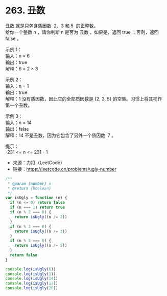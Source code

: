 # 263. 丑数

丑数 就是只包含质因数  2、3 和 5  的正整数。  
给你一个整数 n ，请你判断 n 是否为 丑数 。如果是，返回 true ；否则，返回 false 。

示例 1：  
输入：n = 6  
输出：true  
解释：6 = 2 × 3

示例 2：  
输入：n = 1  
输出：true  
解释：1 没有质因数，因此它的全部质因数是 {2, 3, 5} 的空集。习惯上将其视作第一个丑数。

示例 3：  
输入：n = 14  
输出：false  
解释：14 不是丑数，因为它包含了另外一个质因数  7 。

提示：  
-231 <= n <= 231 - 1

- 来源：力扣（LeetCode）  
- 链接：https://leetcode.cn/problems/ugly-number

```javascript
/**
 * @param {number} n
 * @return {boolean}
 */
var isUgly = function (n) {
  if (n <= 0) return false
  if (n === 1) return true
  if (n % 2 === 0) {
    return isUgly((n /= 2))
  }
  if (n % 3 === 0) {
    return isUgly((n /= 3))
  }
  if (n % 5 === 0) {
    return isUgly((n /= 5))
  }
  return false
}

console.log(isUgly(6))
console.log(isUgly(1))
console.log(isUgly(14))
console.log(isUgly(17))
console.log(isUgly(20))
```
